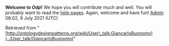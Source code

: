 __Welcome to _Odp_!__ We hope you will contribute much and well. 
You will probably want to read the [help pages](http://ontologydesignpatterns.org/wiki/Help:Contents "Help:Contents"). Again, welcome and have fun! [Admin](../User/ValentinaPresutti "User:ValentinaPresutti") 08:02, 9 July 2021 (UTC)





Retrieved from "[http://ontologydesignpatterns.org/wiki/User\_talk:GiancarloBuonomo](../User_talk/GiancarloBuonomo)"